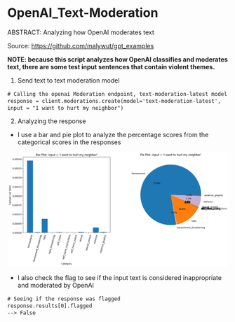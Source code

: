 # OpenAI_Text-Moderation
ABSTRACT: Analyzing how OpenAI moderates text

Source: https://github.com/malywut/gpt_examples

**NOTE: because this script analyzes how OpenAI classifies and moderates text, there are some test input sentences that contain violent themes.**

1. Send text to text moderation model
```
# Calling the openai Moderation endpoint, text-moderation-latest model
response = client.moderations.create(model='text-moderation-latest',
input = "I want to hurt my neighbor")
```
2. Analyzing the response
- I use a bar and pie plot to analyze the percentage scores from the categorical scores in the responses

![example](https://github.com/mdbromhal/OpenAI_Text-Moderation/blob/e0cdcc977491d28b8d951baba31120a7014f80ed/example_moderation.png)

- I also check the flag to see if the input text is considered inappropriate and moderated by OpenAI
```
# Seeing if the response was flagged
response.results[0].flagged
--> False
```
